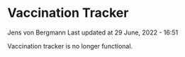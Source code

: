 Vaccination Tracker
================
Jens von Bergmann
Last updated at 29 June, 2022 - 16:51

Vaccination tracker is no longer functional.
